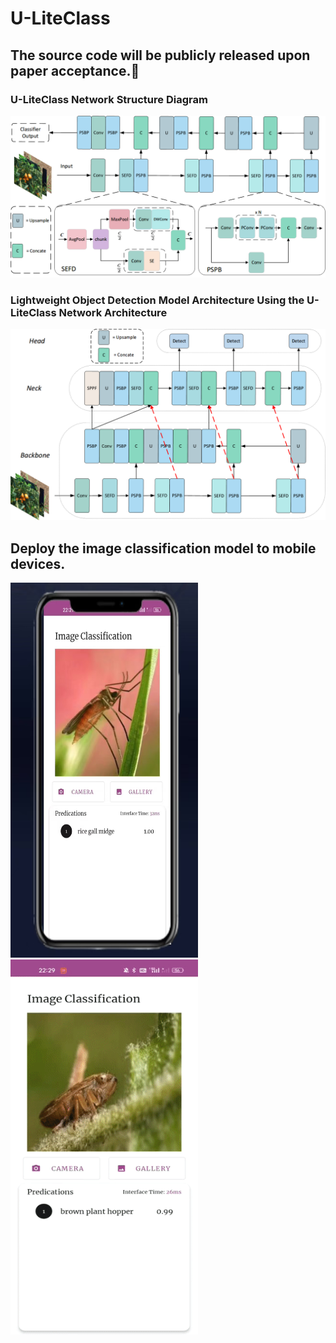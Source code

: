 # U-LiteClass
## The source code will be publicly released upon paper acceptance.🤝
### U-LiteClass Network Structure Diagram
![image](https://github.com/weldingCode/U-LiteClass/blob/main/U-LiteClass.png)

### Lightweight Object Detection Model Architecture Using the U-LiteClass Network Architecture
![image](https://github.com/weldingCode/U-LiteClass/blob/main/U-LiteClass-Detection.png)

## Deploy the image classification model to mobile devices.

<div style="display: flex; justify-content: center; gap: 20px;">
  <div>
    <img src="https://github.com/weldingCode/U-LiteClass/blob/main/classification.png" width="300" height="600" />
    <img width="300" height="600" alt="demo" src="https://github.com/weldingCode/U-LiteClass/blob/main/video.gif" />
  </div>
</div>
